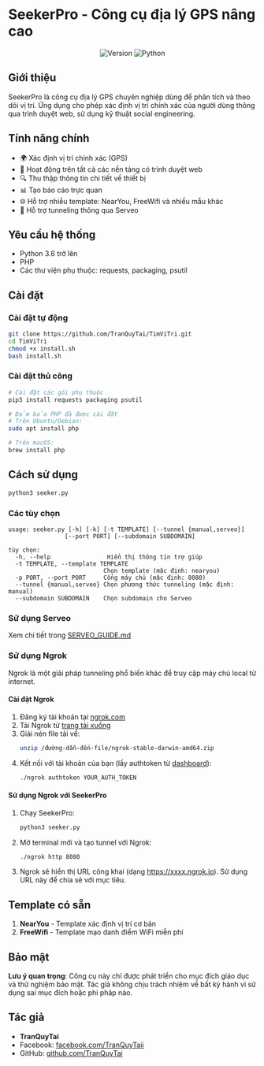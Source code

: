 # SeekerPro - Công cụ địa lý GPS nâng cao

<div align="center">
  <img src="https://img.shields.io/badge/Phiên_bản-0.1.2-brightgreen.svg" alt="Version">
  <img src="https://img.shields.io/badge/Python-3.6+-blue.svg" alt="Python">
</div>

## Giới thiệu

SeekerPro là công cụ địa lý GPS chuyên nghiệp dùng để phân tích và theo dõi vị trí. Ứng dụng cho phép xác định vị trí chính xác của người dùng thông qua trình duyệt web, sử dụng kỹ thuật social engineering.

## Tính năng chính

- 🌍 Xác định vị trí chính xác (GPS)
- 📱 Hoạt động trên tất cả các nền tảng có trình duyệt web
- 🔍 Thu thập thông tin chi tiết về thiết bị
- 📊 Tạo báo cáo trực quan
- 🌐 Hỗ trợ nhiều template: NearYou, FreeWifi và nhiều mẫu khác
- 🔄 Hỗ trợ tunneling thông qua Serveo

## Yêu cầu hệ thống

- Python 3.6 trở lên
- PHP
- Các thư viện phụ thuộc: requests, packaging, psutil

## Cài đặt

### Cài đặt tự động

```bash
git clone https://github.com/TranQuyTai/TimViTri.git
cd TimViTri
chmod +x install.sh
bash install.sh
```

### Cài đặt thủ công

```bash
# Cài đặt các gói phụ thuộc
pip3 install requests packaging psutil

# Đảm bảo PHP đã được cài đặt
# Trên Ubuntu/Debian:
sudo apt install php

# Trên macOS:
brew install php
```

## Cách sử dụng

```bash
python3 seeker.py
```

### Các tùy chọn

```
usage: seeker.py [-h] [-k] [-t TEMPLATE] [--tunnel {manual,serveo}]
                [--port PORT] [--subdomain SUBDOMAIN]

tùy chọn:
  -h, --help                Hiển thị thông tin trợ giúp
  -t TEMPLATE, --template TEMPLATE
                           Chọn template (mặc định: nearyou)
  -p PORT, --port PORT     Cổng máy chủ (mặc định: 8080)
  --tunnel {manual,serveo} Chọn phương thức tunneling (mặc định: manual)
  --subdomain SUBDOMAIN    Chọn subdomain cho Serveo
```

### Sử dụng Serveo

Xem chi tiết trong [SERVEO_GUIDE.md](SERVEO_GUIDE.md)

### Sử dụng Ngrok

Ngrok là một giải pháp tunneling phổ biến khác để truy cập máy chủ local từ internet.

#### Cài đặt Ngrok

1. Đăng ký tài khoản tại [ngrok.com](https://ngrok.com)
2. Tải Ngrok từ [trang tải xuống](https://ngrok.com/download)
3. Giải nén file tải về:
   ```bash
   unzip /đường-dẫn-đến-file/ngrok-stable-darwin-amd64.zip
   ```
4. Kết nối với tài khoản của bạn (lấy authtoken từ [dashboard](https://dashboard.ngrok.com)):
   ```bash
   ./ngrok authtoken YOUR_AUTH_TOKEN
   ```

#### Sử dụng Ngrok với SeekerPro

1. Chạy SeekerPro:
   ```bash
   python3 seeker.py
   ```

2. Mở terminal mới và tạo tunnel với Ngrok:
   ```bash
   ./ngrok http 8080
   ```
   
3. Ngrok sẽ hiển thị URL công khai (dạng https://xxxx.ngrok.io). Sử dụng URL này để chia sẻ với mục tiêu.

## Template có sẵn

1. **NearYou** - Template xác định vị trí cơ bản
2. **FreeWifi** - Template mạo danh điểm WiFi miễn phí

## Bảo mật

**Lưu ý quan trọng**: Công cụ này chỉ được phát triển cho mục đích giáo dục và thử nghiệm bảo mật. Tác giả không chịu trách nhiệm về bất kỳ hành vi sử dụng sai mục đích hoặc phi pháp nào.

## Tác giả

- **TranQuyTai**
- Facebook: [facebook.com/TranQuyTaii](https://facebook.com/TranQuyTaii)
- GitHub: [github.com/TranQuyTai](https://github.com/TranQuyTai)

